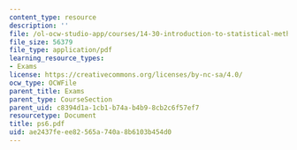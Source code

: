 ```yaml
---
content_type: resource
description: ''
file: /ol-ocw-studio-app/courses/14-30-introduction-to-statistical-method-in-economics-spring-2006/ae2437feee82565a740a8b6103b454d0_ps6.pdf
file_size: 56379
file_type: application/pdf
learning_resource_types:
- Exams
license: https://creativecommons.org/licenses/by-nc-sa/4.0/
ocw_type: OCWFile
parent_title: Exams
parent_type: CourseSection
parent_uid: c8394d1a-1cb1-b74a-b4b9-8cb2c6f57ef7
resourcetype: Document
title: ps6.pdf
uid: ae2437fe-ee82-565a-740a-8b6103b454d0
---
```

